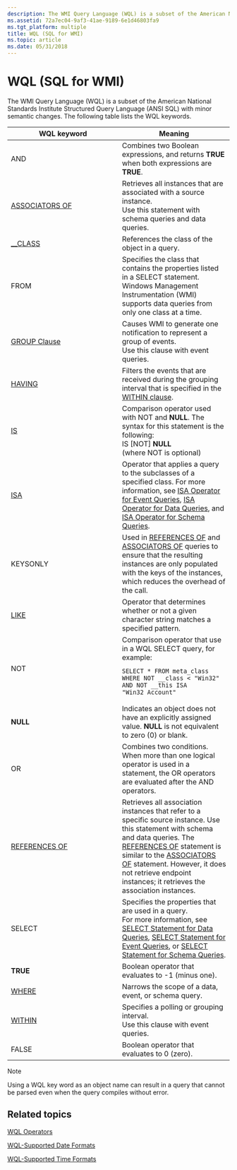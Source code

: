 ```yaml
---
description: The WMI Query Language (WQL) is a subset of the American National Standards Institute Structured Query Language (ANSI SQL)&\#8212;with minor semantic changes. The following table lists the WQL keywords.
ms.assetid: 72a7ec04-9af3-41ae-9189-6e1d46803fa9
ms.tgt_platform: multiple
title: WQL (SQL for WMI)
ms.topic: article
ms.date: 05/31/2018
---
```


# WQL (SQL for WMI)

The WMI Query Language (WQL) is a subset of the American National Standards Institute Structured Query Language (ANSI SQL) with minor semantic changes. The following table lists the WQL keywords.



<table>
<colgroup>
<col style="width: 50%" />
<col style="width: 50%" />
</colgroup>
<thead>
<tr class="header">
<th>WQL keyword</th>
<th>Meaning</th>
</tr>
</thead>
<tbody>
<tr class="odd">
<td>AND<br/></td>
<td>Combines two Boolean expressions, and returns <strong>TRUE</strong> when both expressions are <strong>TRUE</strong>.<br/></td>
</tr>
<tr class="even">
<td><a href="associators-of-statement.md">ASSOCIATORS OF</a></td>
<td>Retrieves all instances that are associated with a source instance.<br/> Use this statement with schema queries and data queries.<br/></td>
</tr>
<tr class="odd">
<td><a href="--class-identifier.md">__CLASS</a></td>
<td>References the class of the object in a query.<br/></td>
</tr>
<tr class="even">
<td>FROM<br/></td>
<td>Specifies the class that contains the properties listed in a SELECT statement. Windows Management Instrumentation (WMI) supports data queries from only one class at a time.<br/></td>
</tr>
<tr class="odd">
<td><a href="group-clause.md">GROUP Clause</a></td>
<td>Causes WMI to generate one notification to represent a group of events.<br/> Use this clause with event queries.<br/></td>
</tr>
<tr class="even">
<td><a href="having-clause.md">HAVING</a></td>
<td>Filters the events that are received during the grouping interval that is specified in the <a href="within-clause.md">WITHIN clause</a>.<br/></td>
</tr>
<tr class="odd">
<td><a href="wql-operators.md">IS</a></td>
<td>Comparison operator used with NOT and <strong>NULL</strong>. The syntax for this statement is the following:<br/> IS [NOT] <strong>NULL</strong><br/> (where NOT is optional)<br/></td>
</tr>
<tr class="even">
<td><a href="wql-operators.md">ISA</a></td>
<td>Operator that applies a query to the subclasses of a specified class. For more information, see <a href="isa-operator-for-event-queries.md">ISA Operator for Event Queries</a>, <a href="isa-operator-for-data-queries.md">ISA Operator for Data Queries</a>, and <a href="isa-operator-for-schema-queries.md">ISA Operator for Schema Queries</a>.<br/></td>
</tr>
<tr class="odd">
<td>KEYSONLY<br/></td>
<td>Used in <a href="references-of-statement.md">REFERENCES OF</a> and <a href="associators-of-statement.md">ASSOCIATORS OF</a> queries to ensure that the resulting instances are only populated with the keys of the instances, which reduces the overhead of the call.<br/></td>
</tr>
<tr class="even">
<td><a href="wql-operators.md">LIKE</a></td>
<td>Operator that determines whether or not a given character string matches a specified pattern.<br/></td>
</tr>
<tr class="odd">
<td>NOT<br/></td>
<td>Comparison operator that use in a WQL SELECT query, for example:<br/>
<pre data-space="preserve"><code>SELECT * FROM meta_class WHERE NOT __class < &quot;Win32&quot; AND NOT __this ISA &quot;Win32_Account&quot;</code></pre></td>
</tr>
<tr class="even">
<td><strong>NULL</strong></td>
<td>Indicates an object does not have an explicitly assigned value. <strong>NULL</strong> is not equivalent to zero (0) or blank.<br/></td>
</tr>
<tr class="odd">
<td>OR<br/></td>
<td>Combines two conditions.<br/> When more than one logical operator is used in a statement, the OR operators are evaluated after the AND operators.<br/></td>
</tr>
<tr class="even">
<td><a href="references-of-statement.md">REFERENCES OF</a></td>
<td>Retrieves all association instances that refer to a specific source instance. Use this statement with schema and data queries. The <a href="references-of-statement.md">REFERENCES OF</a> statement is similar to the <a href="associators-of-statement.md">ASSOCIATORS OF</a> statement. However, it does not retrieve endpoint instances; it retrieves the association instances.<br/></td>
</tr>
<tr class="odd">
<td>SELECT<br/></td>
<td>Specifies the properties that are used in a query.<br/> For more information, see <a href="select-statement-for-data-queries.md">SELECT Statement for Data Queries</a>, <a href="select-statement-for-event-queries.md">SELECT Statement for Event Queries</a>, or <a href="select-statement-for-schema-queries.md">SELECT Statement for Schema Queries</a>.<br/></td>
</tr>
<tr class="even">
<td><strong>TRUE</strong></td>
<td>Boolean operator that evaluates to -1 (minus one).<br/></td>
</tr>
<tr class="odd">
<td><a href="where-clause.md">WHERE</a></td>
<td>Narrows the scope of a data, event, or schema query.<br/></td>
</tr>
<tr class="even">
<td><a href="within-clause.md">WITHIN</a></td>
<td>Specifies a polling or grouping interval.<br/> Use this clause with event queries.<br/></td>
</tr>
<tr class="odd">
<td>FALSE<br/></td>
<td>Boolean operator that evaluates to 0 (zero).</td>
</tr>
</tbody>
</table>



 

> [!Note]  
> Using a WQL key word as an object name can result in a query that cannot be parsed even when the query compiles without error.

 

## Related topics

<dl> <dt>

[WQL Operators](wql-operators.md)
</dt> <dt>

[WQL-Supported Date Formats](wql-supported-date-formats.md)
</dt> <dt>

[WQL-Supported Time Formats](wql-supported-time-formats.md)
</dt> </dl>

 

 




